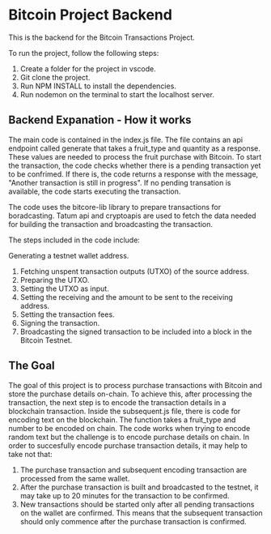 # Bitcoin Project Backend

This is the backend for the Bitcoin Transactions Project.

To run the project, follow the following steps:
1. Create a folder for the project in vscode.
2. Git clone the project.
3. Run NPM INSTALL to install the dependencies.
4. Run nodemon on the terminal to start the localhost server.

## Backend Expanation - How it works

The main code is contained in the index.js file. The file contains an api endpoint called generate that takes a fruit_type and quantity as a response. These values are needed to process the fruit purchase with Bitcoin. To start the transaction, the code checks whether there is a pending transaction yet to be confrimed. If there is, the code returns a response with the message, "Another transaction is still in progress". If no pending transation is available, the code starts executing the transaction. 

The code uses the bitcore-lib library to prepare transactions for boradcasting. Tatum api and cryptoapis are used to fetch the data needed for building the transaction and broadcasting the transaction.

The steps included in the code include:

Generating a testnet wallet address.
1. Fetching unspent transaction outputs (UTXO) of the source address.
2. Preparing the UTXO.
3. Setting the UTXO as input.
4. Setting the receiving and the amount to be sent to the receiving address.
5. Setting the transaction fees.
6. Signing the transaction.
7. Broadcasting the signed transaction to be included into a block in the Bitcoin Testnet.

## The Goal
The goal of this project is to process purchase transactions with Bitcoin and store the purchase details on-chain. To achieve this, after processing the transaction, the next step is to encode the transaction details in a blockchain transaction. Inside the subsequent.js file, there is code for encoding text on the blockchain. The function takes a fruit_type and number to be encoded on chain. The code works when trying to encode random text but the challenge is to encode purchase details on chain.
In order to succesfully encode purchase transaction details, it may help to take not that:
1. The purchase transaction and subsequent encoding transaction are processed from the same wallet.
2. After the purchase transaction is built and broadcasted to the testnet, it may take up to 20 minutes for the transaction to be confirmed.
3. New transactions should be started only after all pending transactions on the wallet are confirmed. This means that the subsequent transaction should only commence after the purchase transaction is confirmed.
